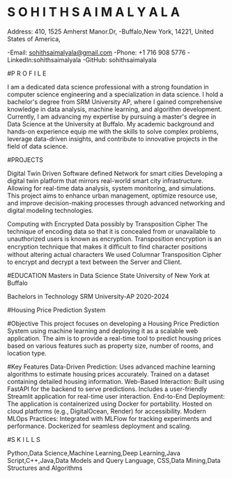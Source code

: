 # S O H I T H   S A I   M A L Y A L A
Address: 410, 1525 Amherst Manor.Dr,
-Buffalo,New York, 14221, United States of America,

-Email: sohithsaimalyala@gmail.com
-Phone: +1 716 908 5776
-LinkedIn:sohithsaimalyala
-GitHub: sohithsaimalyala

#P R O F I L E

I am a dedicated data science professional with a strong foundation in computer
science engineering and a specialization in data science. I hold a bachelor's degree
from SRM University AP, where I gained comprehensive knowledge in data analysis,
machine learning, and algorithm development. Currently, I am advancing my
expertise by pursuing a master's degree in Data Science at the University at Buffalo.
My academic background and hands-on experience equip me with the skills to solve
complex problems, leverage data-driven insights, and contribute to innovative
projects in the field of data science.

#PROJECTS

Digital Twin Driven Software defined Network for smart cities
      Developing a digital twin platform that mirrors real-world smart city infrastructure.
      Allowing for real-time data analysis, system monitoring, and simulations.
      This project aims to enhance urban management, optimize resource use, and improve
      decision-making processes through advanced networking and digital modeling
      technologies.
      
Computing with Encrypted Data possibly by Transposition Cipher
      The technique of encoding data so that it is concealed from or unavailable to
      unauthorized users is known as encryption.
      Transposition encryption is an encryption technique that makes it diﬀicult to find
      character positions without altering actual characters
      We used Columnar Transposition Cipher to encrypt and decrypt a text between
      the Server and Client.
      
      
#EDUCATION
Masters in Data Science
  State University of New York at Buffalo

Bachelors in Technology
  SRM University-AP 2020-2024
  
#Housing Price Prediction System

#Objective
This project focuses on developing a Housing Price Prediction System using machine learning and deploying it as a scalable web application. The aim is to provide a real-time tool to predict housing prices based on various features such as property size, number of rooms, and location type.

#Key Features
Data-Driven Prediction:
Uses advanced machine learning algorithms to estimate housing prices accurately.
Trained on a dataset containing detailed housing information.
Web-Based Interaction:
Built using FastAPI for the backend to serve predictions.
Includes a user-friendly Streamlit application for real-time user interaction.
End-to-End Deployment:
The application is containerized using Docker for portability.
Hosted on cloud platforms (e.g., DigitalOcean, Render) for accessibility.
Modern MLOps Practices:
Integrated with MLFlow for tracking experiments and performance.
Dockerized for seamless deployment and scaling.


#S K I L L S

Python,Data Science,Machine Learning,Deep Learning,Java Script,C++,Java,Data Models and Query Language,
CSS,Data Mining,Data Structures and Algorithms


